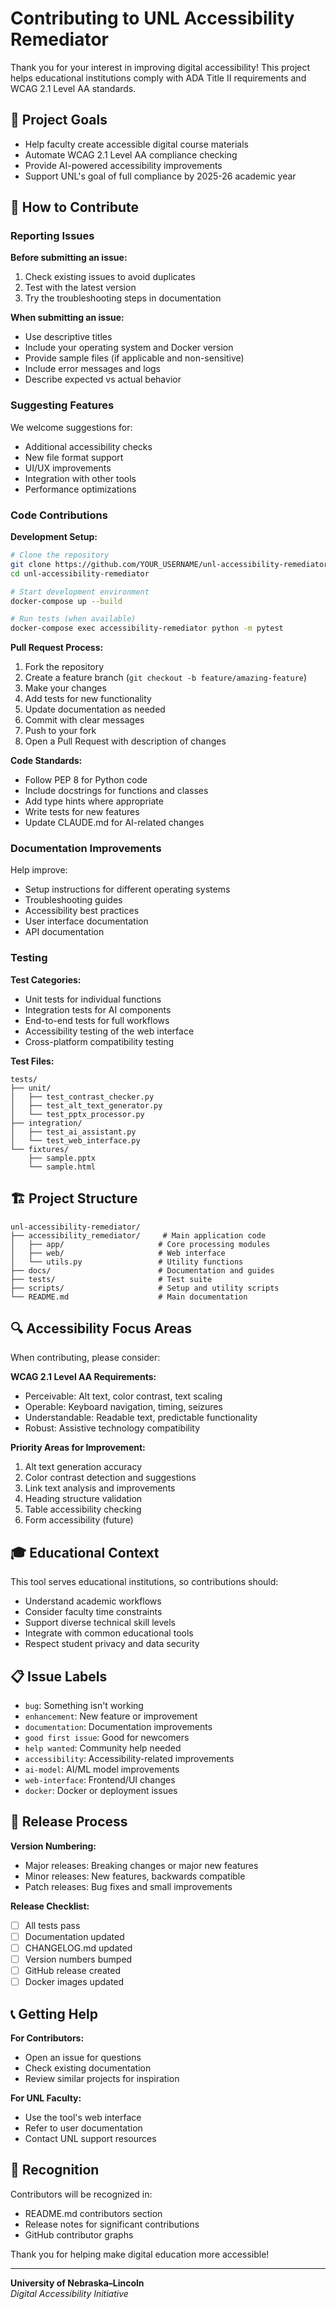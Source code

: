 # Contributing to UNL Accessibility Remediator

Thank you for your interest in improving digital accessibility! This project helps educational institutions comply with ADA Title II requirements and WCAG 2.1 Level AA standards.

## 🎯 Project Goals

- Help faculty create accessible digital course materials
- Automate WCAG 2.1 Level AA compliance checking
- Provide AI-powered accessibility improvements
- Support UNL's goal of full compliance by 2025-26 academic year

## 🤝 How to Contribute

### Reporting Issues

**Before submitting an issue:**
1. Check existing issues to avoid duplicates
2. Test with the latest version
3. Try the troubleshooting steps in documentation

**When submitting an issue:**
- Use descriptive titles
- Include your operating system and Docker version
- Provide sample files (if applicable and non-sensitive)
- Include error messages and logs
- Describe expected vs actual behavior

### Suggesting Features

We welcome suggestions for:
- Additional accessibility checks
- New file format support
- UI/UX improvements
- Integration with other tools
- Performance optimizations

### Code Contributions

**Development Setup:**
```bash
# Clone the repository
git clone https://github.com/YOUR_USERNAME/unl-accessibility-remediator.git
cd unl-accessibility-remediator

# Start development environment
docker-compose up --build

# Run tests (when available)
docker-compose exec accessibility-remediator python -m pytest
```

**Pull Request Process:**
1. Fork the repository
2. Create a feature branch (`git checkout -b feature/amazing-feature`)
3. Make your changes
4. Add tests for new functionality
5. Update documentation as needed
6. Commit with clear messages
7. Push to your fork
8. Open a Pull Request with description of changes

**Code Standards:**
- Follow PEP 8 for Python code
- Include docstrings for functions and classes
- Add type hints where appropriate
- Write tests for new features
- Update CLAUDE.md for AI-related changes

### Documentation Improvements

Help improve:
- Setup instructions for different operating systems
- Troubleshooting guides
- Accessibility best practices
- User interface documentation
- API documentation

### Testing

**Test Categories:**
- Unit tests for individual functions
- Integration tests for AI components
- End-to-end tests for full workflows
- Accessibility testing of the web interface
- Cross-platform compatibility testing

**Test Files:**
```
tests/
├── unit/
│   ├── test_contrast_checker.py
│   ├── test_alt_text_generator.py
│   └── test_pptx_processor.py
├── integration/
│   ├── test_ai_assistant.py
│   └── test_web_interface.py
└── fixtures/
    ├── sample.pptx
    └── sample.html
```

## 🏗️ Project Structure

```
unl-accessibility-remediator/
├── accessibility_remediator/     # Main application code
│   ├── app/                     # Core processing modules
│   ├── web/                     # Web interface
│   └── utils.py                 # Utility functions
├── docs/                        # Documentation and guides
├── tests/                       # Test suite
├── scripts/                     # Setup and utility scripts
└── README.md                    # Main documentation
```

## 🔍 Accessibility Focus Areas

When contributing, please consider:

**WCAG 2.1 Level AA Requirements:**
- Perceivable: Alt text, color contrast, text scaling
- Operable: Keyboard navigation, timing, seizures
- Understandable: Readable text, predictable functionality
- Robust: Assistive technology compatibility

**Priority Areas for Improvement:**
1. Alt text generation accuracy
2. Color contrast detection and suggestions
3. Link text analysis and improvements
4. Heading structure validation
5. Table accessibility checking
6. Form accessibility (future)

## 🎓 Educational Context

This tool serves educational institutions, so contributions should:
- Understand academic workflows
- Consider faculty time constraints
- Support diverse technical skill levels
- Integrate with common educational tools
- Respect student privacy and data security

## 📋 Issue Labels

- `bug`: Something isn't working
- `enhancement`: New feature or improvement
- `documentation`: Documentation improvements
- `good first issue`: Good for newcomers
- `help wanted`: Community help needed
- `accessibility`: Accessibility-related improvements
- `ai-model`: AI/ML model improvements
- `web-interface`: Frontend/UI changes
- `docker`: Docker or deployment issues

## 🚀 Release Process

**Version Numbering:**
- Major releases: Breaking changes or major new features
- Minor releases: New features, backwards compatible
- Patch releases: Bug fixes and small improvements

**Release Checklist:**
- [ ] All tests pass
- [ ] Documentation updated
- [ ] CHANGELOG.md updated
- [ ] Version numbers bumped
- [ ] GitHub release created
- [ ] Docker images updated

## 📞 Getting Help

**For Contributors:**
- Open an issue for questions
- Check existing documentation
- Review similar projects for inspiration

**For UNL Faculty:**
- Use the tool's web interface
- Refer to user documentation
- Contact UNL support resources

## 🙏 Recognition

Contributors will be recognized in:
- README.md contributors section
- Release notes for significant contributions
- GitHub contributor graphs

Thank you for helping make digital education more accessible!

---

**University of Nebraska–Lincoln**  
*Digital Accessibility Initiative*